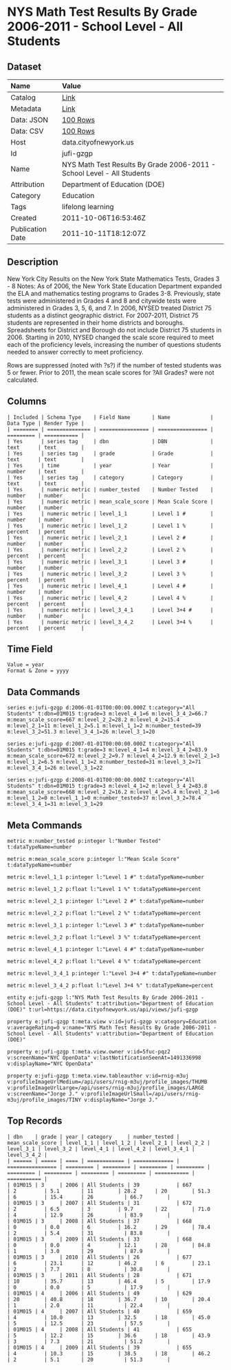 # NYS Math Test Results By Grade 2006-2011 - School Level - All Students

## Dataset

| Name | Value |
| :--- | :---- |
| Catalog | [Link](https://catalog.data.gov/dataset/nys-math-test-results-by-grade-2006-2011-school-level-all-students-7b78b) |
| Metadata | [Link](https://data.cityofnewyork.us/api/views/jufi-gzgp) |
| Data: JSON | [100 Rows](https://data.cityofnewyork.us/api/views/jufi-gzgp/rows.json?max_rows=100) |
| Data: CSV | [100 Rows](https://data.cityofnewyork.us/api/views/jufi-gzgp/rows.csv?max_rows=100) |
| Host | data.cityofnewyork.us |
| Id | jufi-gzgp |
| Name | NYS Math Test Results By Grade 2006-2011 - School Level - All Students |
| Attribution | Department of Education (DOE) |
| Category | Education |
| Tags | lifelong learning |
| Created | 2011-10-06T16:53:46Z |
| Publication Date | 2011-10-11T18:12:07Z |

## Description

New York City Results on the New York State Mathematics Tests, Grades 3 - 8
Notes:
As of 2006, the New York State Education Department expanded the ELA and mathematics testing programs to Grades 3-8. Previously, state tests were administered in Grades 4 and 8 and citywide tests were administered in Grades 3, 5, 6, and 7.
In 2006, NYSED treated District 75 students as a distinct geographic district. For 2007-2011, District 75 students are represented in their home districts and boroughs. Spreadsheets for District and Borough do not include District 75 students in 2006.
Starting in 2010, NYSED changed the scale score required to meet each of the proficiency levels, increasing the number of questions students needed to answer correctly to meet proficiency.

Rows are suppressed (noted with ?s?) if the number of tested students was 5 or fewer. 
Prior to 2011, the mean scale scores for ?All Grades? were not calculated.

## Columns

```ls
| Included | Schema Type    | Field Name       | Name             | Data Type | Render Type |
| ======== | ============== | ================ | ================ | ========= | =========== |
| Yes      | series tag     | dbn              | DBN              | text      | text        |
| Yes      | series tag     | grade            | Grade            | text      | text        |
| Yes      | time           | year             | Year             | number    | text        |
| Yes      | series tag     | category         | Category         | text      | text        |
| Yes      | numeric metric | number_tested    | Number Tested    | number    | number      |
| Yes      | numeric metric | mean_scale_score | Mean Scale Score | number    | number      |
| Yes      | numeric metric | level_1_1        | Level 1 #        | number    | number      |
| Yes      | numeric metric | level_1_2        | Level 1 %        | percent   | percent     |
| Yes      | numeric metric | level_2_1        | Level 2 #        | number    | number      |
| Yes      | numeric metric | level_2_2        | Level 2 %        | percent   | percent     |
| Yes      | numeric metric | level_3_1        | Level 3 #        | number    | number      |
| Yes      | numeric metric | level_3_2        | Level 3 %        | percent   | percent     |
| Yes      | numeric metric | level_4_1        | Level 4 #        | number    | number      |
| Yes      | numeric metric | level_4_2        | Level 4 %        | percent   | percent     |
| Yes      | numeric metric | level_3_4_1      | Level 3+4 #      | number    | number      |
| Yes      | numeric metric | level_3_4_2      | Level 3+4 %      | percent   | percent     |
```

## Time Field

```ls
Value = year
Format & Zone = yyyy
```

## Data Commands

```ls
series e:jufi-gzgp d:2006-01-01T00:00:00.000Z t:category="All Students" t:dbn=01M015 t:grade=3 m:level_4_1=6 m:level_3_4_2=66.7 m:mean_scale_score=667 m:level_2_2=28.2 m:level_4_2=15.4 m:level_2_1=11 m:level_1_2=5.1 m:level_1_1=2 m:number_tested=39 m:level_3_2=51.3 m:level_3_4_1=26 m:level_3_1=20

series e:jufi-gzgp d:2007-01-01T00:00:00.000Z t:category="All Students" t:dbn=01M015 t:grade=3 m:level_4_1=4 m:level_3_4_2=83.9 m:mean_scale_score=672 m:level_2_2=9.7 m:level_4_2=12.9 m:level_2_1=3 m:level_1_2=6.5 m:level_1_1=2 m:number_tested=31 m:level_3_2=71 m:level_3_4_1=26 m:level_3_1=22

series e:jufi-gzgp d:2008-01-01T00:00:00.000Z t:category="All Students" t:dbn=01M015 t:grade=3 m:level_4_1=2 m:level_3_4_2=83.8 m:mean_scale_score=668 m:level_2_2=16.2 m:level_4_2=5.4 m:level_2_1=6 m:level_1_2=0 m:level_1_1=0 m:number_tested=37 m:level_3_2=78.4 m:level_3_4_1=31 m:level_3_1=29
```

## Meta Commands

```ls
metric m:number_tested p:integer l:"Number Tested" t:dataTypeName=number

metric m:mean_scale_score p:integer l:"Mean Scale Score" t:dataTypeName=number

metric m:level_1_1 p:integer l:"Level 1 #" t:dataTypeName=number

metric m:level_1_2 p:float l:"Level 1 %" t:dataTypeName=percent

metric m:level_2_1 p:integer l:"Level 2 #" t:dataTypeName=number

metric m:level_2_2 p:float l:"Level 2 %" t:dataTypeName=percent

metric m:level_3_1 p:integer l:"Level 3 #" t:dataTypeName=number

metric m:level_3_2 p:float l:"Level 3 %" t:dataTypeName=percent

metric m:level_4_1 p:integer l:"Level 4 #" t:dataTypeName=number

metric m:level_4_2 p:float l:"Level 4 %" t:dataTypeName=percent

metric m:level_3_4_1 p:integer l:"Level 3+4 #" t:dataTypeName=number

metric m:level_3_4_2 p:float l:"Level 3+4 %" t:dataTypeName=percent

entity e:jufi-gzgp l:"NYS Math Test Results By Grade 2006-2011 - School Level - All Students" t:attribution="Department of Education (DOE)" t:url=https://data.cityofnewyork.us/api/views/jufi-gzgp

property e:jufi-gzgp t:meta.view v:id=jufi-gzgp v:category=Education v:averageRating=0 v:name="NYS Math Test Results By Grade 2006-2011 - School Level - All Students" v:attribution="Department of Education (DOE)"

property e:jufi-gzgp t:meta.view.owner v:id=5fuc-pqz2 v:screenName="NYC OpenData" v:lastNotificationSeenAt=1491336998 v:displayName="NYC OpenData"

property e:jufi-gzgp t:meta.view.tableauthor v:id=rnig-m3uj v:profileImageUrlMedium=/api/users/rnig-m3uj/profile_images/THUMB v:profileImageUrlLarge=/api/users/rnig-m3uj/profile_images/LARGE v:screenName="Jorge J." v:profileImageUrlSmall=/api/users/rnig-m3uj/profile_images/TINY v:displayName="Jorge J."
```

## Top Records

```ls
| dbn    | grade | year | category     | number_tested | mean_scale_score | level_1_1 | level_1_2 | level_2_1 | level_2_2 | level_3_1 | level_3_2 | level_4_1 | level_4_2 | level_3_4_1 | level_3_4_2 | 
| ====== | ===== | ==== | ============ | ============= | ================ | ========= | ========= | ========= | ========= | ========= | ========= | ========= | ========= | =========== | =========== | 
| 01M015 | 3     | 2006 | All Students | 39            | 667              | 2         | 5.1       | 11        | 28.2      | 20        | 51.3      | 6         | 15.4      | 26          | 66.7        | 
| 01M015 | 3     | 2007 | All Students | 31            | 672              | 2         | 6.5       | 3         | 9.7       | 22        | 71.0      | 4         | 12.9      | 26          | 83.9        | 
| 01M015 | 3     | 2008 | All Students | 37            | 668              | 0         | 0.0       | 6         | 16.2      | 29        | 78.4      | 2         | 5.4       | 31          | 83.8        | 
| 01M015 | 3     | 2009 | All Students | 33            | 668              | 0         | 0.0       | 4         | 12.1      | 28        | 84.8      | 1         | 3.0       | 29          | 87.9        | 
| 01M015 | 3     | 2010 | All Students | 26            | 677              | 6         | 23.1      | 12        | 46.2      | 6         | 23.1      | 2         | 7.7       | 8           | 30.8        | 
| 01M015 | 3     | 2011 | All Students | 28            | 671              | 10        | 35.7      | 13        | 46.4      | 5         | 17.9      | 0         | 0.0       | 5           | 17.9        | 
| 01M015 | 4     | 2006 | All Students | 49            | 629              | 20        | 40.8      | 18        | 36.7      | 10        | 20.4      | 1         | 2.0       | 11          | 22.4        | 
| 01M015 | 4     | 2007 | All Students | 40            | 659              | 4         | 10.0      | 13        | 32.5      | 18        | 45.0      | 5         | 12.5      | 23          | 57.5        | 
| 01M015 | 4     | 2008 | All Students | 41            | 655              | 5         | 12.2      | 15        | 36.6      | 18        | 43.9      | 3         | 7.3       | 21          | 51.2        | 
| 01M015 | 4     | 2009 | All Students | 39            | 655              | 4         | 10.3      | 15        | 38.5      | 18        | 46.2      | 2         | 5.1       | 20          | 51.3        | 
```